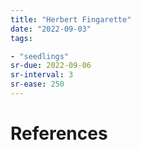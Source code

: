 ```yaml
---
title: "Herbert Fingarette"
date: "2022-09-03"
tags:

- "seedlings"
sr-due: 2022-09-06
sr-interval: 3
sr-ease: 250
---
```




# References